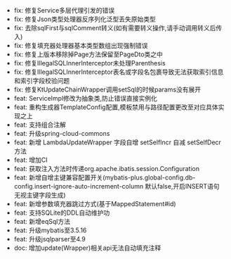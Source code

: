 - fix: 修复Service多层代理引发的错误
- fix: 修复Json类型处理器反序列化泛型丢失原始类型
- fix: 去除sqlFirst与sqlComment转义(如有需要转义操作,请手动调用转义后传入)
- fix: 修复填充器处理器基本类型数组出现强制错误
- fix: 修复上版本移除掉Page方法保留至PageDto类之中
- fix: 修复IllegalSQLInnerInterceptor未处理Parenthesis
- fix: 修复IllegalSQLInnerInterceptor表名或字段名包裹导致无法获取索引信息和索引字段校验问题
- fix: 修复KtUpdateChainWrapper调用setSql的时候params没有展开
- feat: ServiceImpl修改为抽象类,防止错误直接实例化
- feat: 重构生成器TemplateConfig配置,模板禁用与路径配置更改至对应具体实现之上
- feat: 支持组合注解
- feat: 升级spring-cloud-commons
- feat: 新增 LambdaUpdateWrapper 字段自增 setSelfIncr 自减 setSelfDecr 方法
- feat: 增加CI
- feat: 获取注入方法时传递org.apache.ibatis.session.Configuration
- feat: 新增自增主键兼容配置开关(mybatis-plus.global-config.db-config.insert-ignore-auto-increment-column 默认false,开启INSERT语句无视主键字段生成)
- feat: 新增参数填充器跳过方式(基于MappedStatement#id)
- feat: 支持SQLite的DDL自动维护功
- feat: 新增eqSql方法
- feat: 升级mybatis至3.5.16
- feat: 升级jsqlparser至4.9
- doc: 增加update(Wrapper)相关api无法自动填充注释
